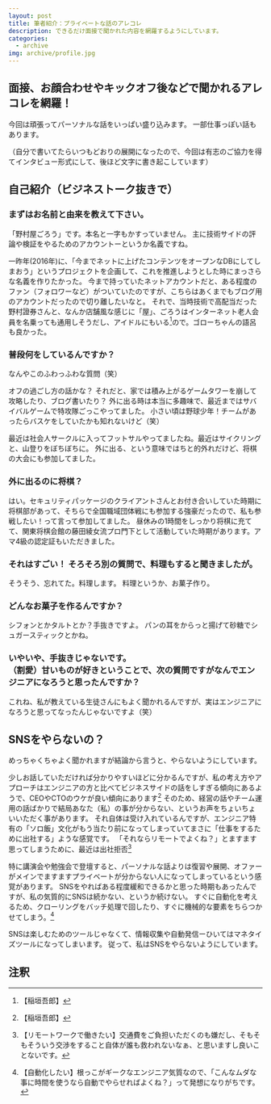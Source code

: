 ```yaml
---
layout: post
title: 筆者紹介：プライベートな話のアレコレ
description: できるだけ面接で聞かれた内容を網羅するようにしています。
categories:
  - archive
img: archive/profile.jpg
---
```


## 面接、お顔合わせやキックオフ後などで聞かれるアレコレを網羅！
今回は頑張ってパーソナルな話をいっぱい盛り込みます。
一部仕事っぽい話もあります。

（自分で書いてたらいつもどおりの展開になったので、今回は有志のご協力を得てインタビュー形式にして、後ほど文字に書き起こしています）

## 自己紹介（ビジネストーク抜きで）
### まずはお名前と由来を教えて下さい。
「野村屋ごろう」です。本名と一字もかすっていません。
主に技術サイドの評論や検証をやるためのアカウントーというか名義ですね。

一昨年(2016年)に、「今までネットに上げたコンテンツをオープンなDBにしてしまおう」というプロジェクトを企画して、これを推進しようとした時にまっさらな名義を作りたかった。
今まで持っていたネットアカウントだと、ある程度のファン（フォロワーなど）がついていたのですが、こちらはあくまでもブログ用のアカウントだったので切り離したいなと。
それで、当時技術で高配当だった野村證券さんと、なんか店舗風な感じに「屋」、ごろうはインターネット老人会員を名乗っても通用しそうだし、アイドルにもいる[^1]ので。ゴローちゃんの語呂も良かった。

### 普段何をしているんですか？
なんやこのふわっふわな質問（笑）

オフの過ごし方の話かな？
それだと、家では積み上がるゲームタワーを崩して攻略したり、ブログ書いたり？
外に出る時は本当に多趣味で、最近まではサバイバルゲームで特攻隊ごっこやってました。
小さい頃は野球少年！チームがあったらバスケをしていたかも知れないけど（笑）

最近は社会人サークルに入ってフットサルやってましたね。最近はサイクリングと、山登りをぼちぼちに。
外に出る、という意味ではちと的外れだけど、将棋の大会にも参加してました。

### 外に出るのに将棋？
はい。セキュリティパッケージのクライアントさんとお付き合いしていた時期に将棋部があって、そちらで全国職域団体戦にも参加する強豪だったので、私も参戦したい！って言って参加してました。
昼休みの1時間をしっかり将棋に充てて、関東将棋会館の藤田綾女流プロ門下として活動していた時期があります。アマ4級の認定証もいただきました。

### それはすごい！ そろそろ別の質問で、料理もすると聞きましたが。
そうそう、忘れてた。料理します。
料理というか、お菓子作り。

### どんなお菓子を作るんですか？
シフォンとかタルトとか？手抜きですよ。
パンの耳をからっと揚げて砂糖でシュガースティックとかね。

### いやいや、手抜きじゃないです。<BR>（割愛）甘いものが好きということで、次の質問ですがなんでエンジニアになろうと思ったんですか？
これね、私が教えている生徒さんにもよく聞かれるんですが、実はエンジニアになろうと思ってなったんじゃないですよ（笑）


## SNSをやらないの？
めっちゃくちゃよく聞かれますが結論から言うと、やらないようにしています。

少しお話していただければ分かりやすいほどに分かるんですが、私の考え方やアプローチはエンジニアの方と比べてビジネスサイドの話をしすぎる傾向にあるようで、CEOやCTOのウケが良い傾向にあります[^1]
そのため、経営の話やチーム運用の話ばかりで結局あなた（私）の事が分からない、というお声をちょいちょいいただく事があります。
それ自体は受け入れているんですが、エンジニア特有の「ソロ飯」文化がもう当たり前になってしまっていてまさに「仕事をするために出社する」ような感覚です。
「それならリモートでよくね？」とますます思ってしまうために、最近は出社拒否[^2]

特に講演会や勉強会で登壇すると、パーソナルな話よりは復習や展開、オファーがメインでますますプライベートが分からない人になってしまっているという感覚があります。
SNSをやればある程度緩和できるかと思った時期もあったんですが、私の気質的にSNSは続かない、というか続けない。
すぐに自動化を考えるため、クローリングをバッチ処理で回したり、すぐに機械的な要素をちらつかせてしまう。[^3]

SNSは楽しむためのツールじゃなくて、情報収集や自動発信ーひいてはマネタイズツールになってしまいます。
従って、私はSNSをやらないようにしています。

##

## 注釈
[^1]: 【稲垣吾郎】
[^1]: 【CEO/CTOのウケが良い】あくまで自己採点です。運用サイドや技術サイドの話よりマネタイズの話ばかりをしすぎたからかもしれませんが…。
[^2]: 【リモートワークで働きたい】交通費をご負担いただくのも嫌だし、そもそもそういう交渉をすること自体が誰も救われないなぁ、と思いますし良いことないです。
[^3]: 【自動化したい】根っこがギークなエンジニア気質なので、「こんなムダな事に時間を使うなら自動でやらせればよくね？」って発想になりがちです。

